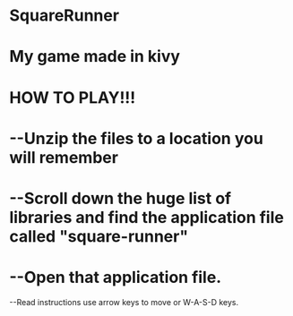 SquareRunner
============
My game made in kivy
============
HOW TO PLAY!!!
============
--Unzip the files to a location you will remember
============
--Scroll down the huge list of libraries and find the application file called "square-runner"
============
--Open that application file. 
============
--Read instructions use arrow keys to move or W-A-S-D keys. 
